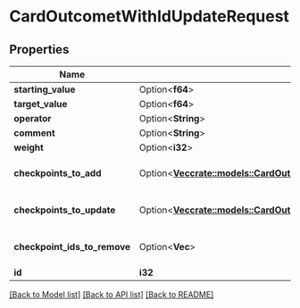 # CardOutcometWithIdUpdateRequest

## Properties

Name | Type | Description | Notes
------------ | ------------- | ------------- | -------------
**starting_value** | Option<**f64**> |  | [optional]
**target_value** | Option<**f64**> |  | [optional]
**operator** | Option<**String**> |  | [optional]
**comment** | Option<**String**> |  | [optional]
**weight** | Option<**i32**> |  | [optional]
**checkpoints_to_add** | Option<[**Vec<crate::models::CardOutcomeCheckpointCreateRequest>**](CardOutcomeCheckpointCreateRequest.md)> | A list of checkpoints to add. | [optional]
**checkpoints_to_update** | Option<[**Vec<crate::models::CardOutcomeCheckpointWithIdUpdateRequest>**](CardOutcomeCheckpointWithIdUpdateRequest.md)> | A list of checkpoints to update. | [optional]
**checkpoint_ids_to_remove** | Option<**Vec<i32>**> | A list of checkpoints to remove. | [optional]
**id** | **i32** |  | 

[[Back to Model list]](../README.md#documentation-for-models) [[Back to API list]](../README.md#documentation-for-api-endpoints) [[Back to README]](../README.md)



